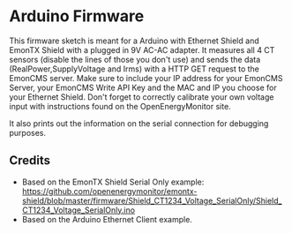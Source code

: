 # Arduino Firmware
This firmware sketch is meant for a Arduino with Ethernet Shield and EmonTX Shield with a plugged in 9V AC-AC adapter. It measures all 4 CT sensors (disable the lines of those you don't use) and sends the data (RealPower,SupplyVoltage and Irms) with a HTTP GET request to the EmonCMS server. Make sure to include your IP address for your EmonCMS Server, your EmonCMS Write API Key and the MAC and IP you choose for your Ethernet Shield. Don't forget to correctly calibrate your own voltage input with instructions found on the OpenEnergyMonitor site. 

It also prints out the information on the serial connection for debugging purposes. 

## Credits
* Based on the EmonTX Shield Serial Only example:
https://github.com/openenergymonitor/emontx-shield/blob/master/firmware/Shield_CT1234_Voltage_SerialOnly/Shield_CT1234_Voltage_SerialOnly.ino
* Based on the Arduino Ethernet Client example.


